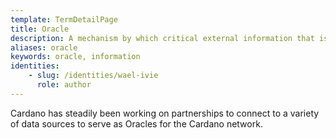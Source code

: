 ```yaml
---
template: TermDetailPage
title: Oracle
description: A mechanism by which critical external information that isn’t known or available to a blockchain network is transferred to the network. This can be any kind of information (currency or commodity exchange rates, events happening in the real world, etc.). 
aliases: oracle
keywords: oracle, information
identities: 
    - slug: /identities/wael-ivie
      role: author
---
```


Cardano has steadily been working on partnerships to connect to a variety of data sources to serve as Oracles for the Cardano network. 

<YoutubeVideo url="https://www.youtube.com/watch?v=BLR8eX73SA4" description="Introduction to Oracles" />
